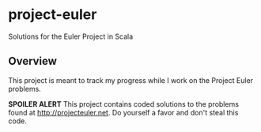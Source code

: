 # project-euler
Solutions for the Euler Project in Scala

## Overview
This project is meant to track my progress while I work on the Project Euler problems.

**SPOILER ALERT** This project contains coded solutions to the problems found at http://projecteuler.net. Do yourself a favor and don't steal this code.
